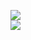 [![](https://img.shields.io/badge/Made%20With-Github%20Spray-lightgrey.svg?style=for-the-badge&logo=github)](https://github.com/Annihil/github-spray#19240)  
[![](https://i.imgur.com/2DrTn0Z.gif)](https://github.com/Annihil/github-spray)